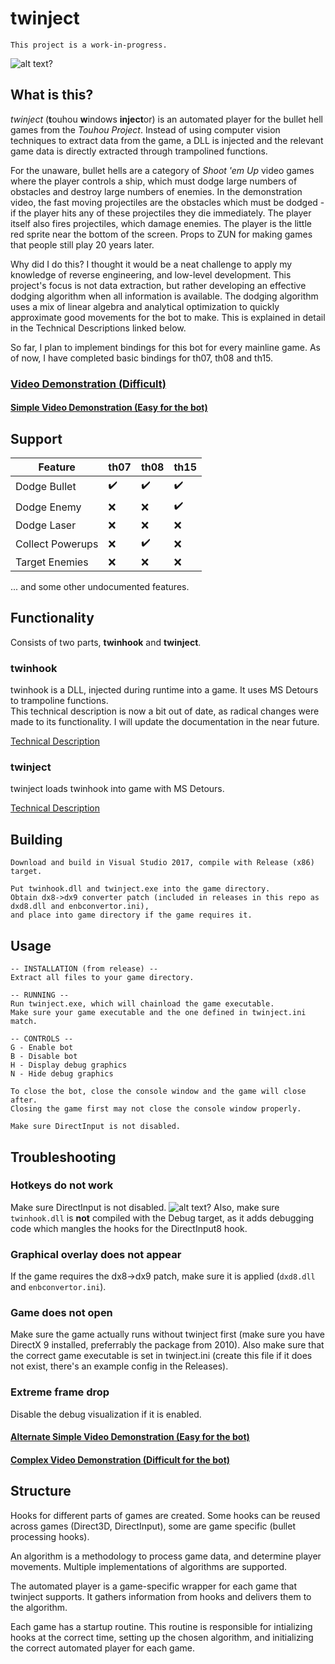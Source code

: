 # twinject
`This project is a work-in-progress.`

![alt text?](https://i.imgur.com/uimgJ4L.png)
## What is this?
_twinject_ (**t**ouhou **w**indows **inject**or) is an automated player for the bullet hell games from the *Touhou Project*. Instead of using computer vision techniques to extract data from the game, a DLL is injected and the relevant game data is directly extracted through trampolined functions.

For the unaware, bullet hells are a category of *Shoot 'em Up* video games where the player controls a ship, which must dodge large numbers of obstacles and destroy large numbers of enemies. In the demonstration video, the fast moving projectiles are the obstacles which must be dodged - if the player hits any of these projectiles they die immediately. The player itself also fires projectiles, which damage enemies. The player is the little red sprite near the bottom of the screen. Props to ZUN for making games that people still play 20 years later.

Why did I do this? I thought it would be a neat challenge to apply my knowledge of reverse engineering, and low-level development. This project's focus is not data extraction, but rather developing an effective dodging algorithm when all information is available. The dodging algorithm uses a mix of linear algebra and analytical optimization to quickly approximate good movements for the bot to make. This is explained in detail in the Technical Descriptions linked below.

So far, I plan to implement bindings for this bot for every mainline game. As of now, I have completed basic bindings for th07, th08 and th15.

### [Video Demonstration (Difficult)](https://youtu.be/9WElfhVE-Lk)
#### [Simple Video Demonstration (Easy for the bot)](https://youtu.be/aW7tWWkghPY)

## Support
|Feature               |th07 |th08 |th15 |
|----------------------|-----|-----|-----|
|Dodge Bullet          |✔️   |✔️  |✔️  |
|Dodge Enemy           |❌   |❌  |✔️  |
|Dodge Laser           |❌   |❌  |❌  |
|Collect Powerups      |❌   |✔️  |❌  |
|Target Enemies        |❌   |❌  |❌  |

... and some other undocumented features.

## Functionality
Consists of two parts, **twinhook** and **twinject**.

### twinhook
twinhook is a DLL, injected during runtime into a game. It uses MS Detours to trampoline functions.  
This technical description is now a bit out of date, as radical changes were made to its functionality. I will update the documentation in the near future.

[Technical Description](https://github.com/Netdex/twinject/blob/master/docs/twinhook_technical.md)

### twinject
twinject loads twinhook into game with MS Detours.

[Technical Description](https://github.com/Netdex/twinject/blob/master/docs/twinject_technical.md)

## Building
```
Download and build in Visual Studio 2017, compile with Release (x86) target.

Put twinhook.dll and twinject.exe into the game directory.
Obtain dx8->dx9 converter patch (included in releases in this repo as dxd8.dll and enbconvertor.ini),
and place into game directory if the game requires it.
```

## Usage
```
-- INSTALLATION (from release) --
Extract all files to your game directory.

-- RUNNING --
Run twinject.exe, which will chainload the game executable.
Make sure your game executable and the one defined in twinject.ini match.

-- CONTROLS --
G - Enable bot
B - Disable bot
H - Display debug graphics
N - Hide debug graphics 

To close the bot, close the console window and the game will close after.
Closing the game first may not close the console window properly.

Make sure DirectInput is not disabled.
```

## Troubleshooting
### Hotkeys do not work
Make sure DirectInput is not disabled.
![alt text?](https://i.imgur.com/r2unX8N.png)
Also, make sure `twinhook.dll` is **not** compiled with the Debug target, as it adds debugging code which mangles the hooks for the DirectInput8 hook.

### Graphical overlay does not appear
If the game requires the dx8->dx9 patch, make sure it is applied (`dxd8.dll` and `enbconvertor.ini`).

### Game does not open
Make sure the game actually runs without twinject first (make sure you have DirectX 9 installed, preferrably the package from 2010). 
Also make sure that the correct game executable is set in twinject.ini (create this file if it does not exist, there's an example config in the Releases).

### Extreme frame drop
Disable the debug visualization if it is enabled.

#### [Alternate Simple Video Demonstration (Easy for the bot)](https://youtu.be/lxQqjiYvZiE)
#### [Complex Video Demonstration (Difficult for the bot)](https://www.youtube.com/watch?v=xiQNC4w72L4)

## Structure
Hooks for different parts of games are created. Some hooks can be reused across games (Direct3D, DirectInput), some are game specific (bullet processing hooks).

An algorithm is a methodology to process game data, and determine player movements. Multiple implementations of algorithms are supported.

The automated player is a game-specific wrapper for each game that twinject supports. It gathers information from hooks and delivers them to the algorithm.

Each game has a startup routine. This routine is responsible for intializing hooks at the correct time, setting up the chosen algorithm, and initializing the correct automated player for each game.


